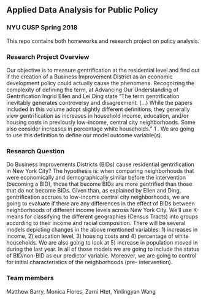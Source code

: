 ## Applied Data Analysis for Public Policy
### NYU CUSP Spring 2018
This repo contains both homeworks and research project on policy analysis. 

### Research Project Overview
Our objective is to measure gentrification at the residential level and find out if the
creation of a Business Improvement District as an economic development policy could actually
cause the phenomena. Recognizing the complexity of defining the term, at Advancing Our
Understanding of Gentrification Ingrid Ellen and Lei Ding state “The term gentrification
inevitably generates controversy and disagreement. (...) While the papers included in this volume
adopt slightly different definitions, they generally view gentrification as increases in household
income, education, and/or housing costs in previously low-income, central city neighborhoods.
Some also consider increases in percentage white households.” 1 . We are going to use this
definition to define our model outcome variable(s).

### Research Question
Do Business Improvements Districts (BIDs) cause residential gentrification in New York
City? The hypothesis is: when comparing neighborhoods that were economically and
demographically similar before the intervention (becoming a BID), those that become BIDs are
more gentrified than those that do not become BIDs.
Given than, as explained by Ellen and Ding, gentrification accrues to low-income central
city neighborhoods, we are going to evaluate if there are any differences in the effect of BIDs
between neighborhoods of different income levels across New York City. We’ll use K-means for
classifying the different geographies (Census Tracts) into groups according to their income and
racial composition.
There will be several models depicting changes in the above mentioned variables: 1)
increases in income, 2) education level, 3) housing costs and 4) percentage of white households.
We are also going to look at 5) increase in population moved in during the last year. In all of
those models we are going to include the status of BID/non-BID as our predictor variable.
Moreover, we are going to control for initial characteristics of the neighborhoods (pre-
intervention).

### Team members
Matthew Barry, Monica Flores, Zarni Htet, Yinlingyan Wang
